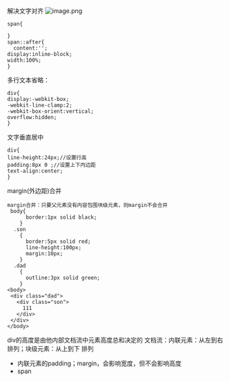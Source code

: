 解决文字对齐
![image.png](https://upload-images.jianshu.io/upload_images/3827288-85798069f6bfc0af.png?imageMogr2/auto-orient/strip%7CimageView2/2/w/1240)
```
span{
  
}
span::after{
  content:'';
display:inline-block;
width:100%;
}
```
多行文本省略：
```
div{
display:-webkit-box;
-webkit-line-clamp:2;
-webkit-box-orient:vertical;
overflow:hidden;
}
```
文字垂直居中
```
div{
line-height:24px;//设置行高
padding:8px 0 ;//设置上下内边距
text-align:center;
}
```
margin(外边距)合并
```
margin合并：只要父元素没有内容包围块级元素，则margin不会合并
 body{
      border:1px solid black;
    }
  .son
    {
      border:5px solid red;
      line-height:100px;
      margin:10px;
    }
  .dad
    {
      outline:3px solid green;
    }
<body>
 <div class="dad">
   <div class="son">
     111
   </div>
 </div>
</body>
```
div的高度是由他内部文档流中元素高度总和决定的
文档流：内联元素：从左到右排列；块级元素：从上到下 排列
- 内联元素的padding；margin，会影响宽度，但不会影响高度
- span


